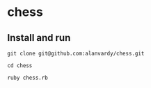 # chess

## Install and run

`git clone git@github.com:alanvardy/chess.git`

`cd chess`

`ruby chess.rb`

